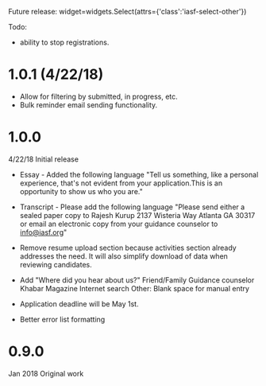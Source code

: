 Future release:
widget=widgets.Select(attrs={'class':'iasf-select-other'})

Todo:
- ability to stop registrations.

# 1.0.1 (4/22/18)
- Allow for filtering by submitted, in progress, etc.
- Bulk reminder email sending functionality.

# 1.0.0
4/22/18
Initial release

- Essay - Added the following language "Tell us something, like a personal experience, that's not evident from your application.This is an opportunity to show us who you are."

- Transcript - Please add the following language "Please send either a sealed paper copy to Rajesh Kurup 2137 Wisteria Way Atlanta GA 30317 or email an electronic copy from your guidance counselor to info@iasf.org"

- Remove resume upload section because activities section already addresses the need. It will also simplify download of data when reviewing candidates.

- Add "Where did you hear about us?"
Friend/Family
Guidance counselor
Khabar Magazine
Internet search
Other: Blank space for manual entry

- Application deadline will be May 1st.

- Better error list formatting


# 0.9.0
Jan 2018
Original work